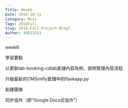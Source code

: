 ```yaml
---
Title: Week6
Date: 2018-10-15 
Category: Misc
Tags: 2018Fall
Slug: 2018-Fall-Project-Blog7
Author: 40623243
---
```


week6

<!-- PELICAN_END_SUMMARY -->


學習要點

以更新lab-booking-cdlab倉儲內容為例，說明管理內容流程

升級最新的CMSimfly倉儲中的flaskapp.py

創建團隊

同步協作（即“Google Docs式協作”）



